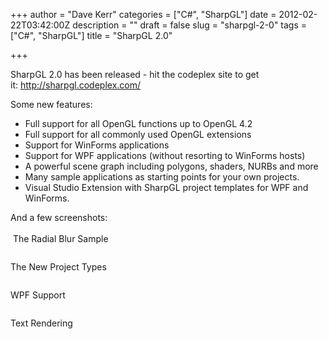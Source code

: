 +++
author = "Dave Kerr"
categories = ["C#", "SharpGL"]
date = 2012-02-22T03:42:00Z
description = ""
draft = false
slug = "sharpgl-2-0"
tags = ["C#", "SharpGL"]
title = "SharpGL 2.0"

+++


<p>SharpGL 2.0 has been released - hit the codeplex site to get it:&nbsp;<a href="http://sharpgl.codeplex.com/">http://sharpgl.codeplex.com/</a></p>
<p>Some new features:</p>
<ul>
<li>Full support for all OpenGL functions up to OpenGL 4.2</li>
<li>Full support for all commonly used OpenGL extensions</li>
<li>Support for WinForms applications</li>
<li>Support for WPF applications (without resorting to WinForms hosts)</li>
<li>A powerful scene graph including polygons, shaders, NURBs and more</li>
<li>Many sample applications as starting points for your own projects.</li>
<li>Visual Studio Extension with SharpGL project templates for WPF and WinForms.</li>
</ul>
<div>And a few screenshots:</div>
<div>&nbsp;</div>
<div>&nbsp;The Radial Blur Sample</div>
<p><img src="/wp-content/uploads/2012/imported/RadialBlurSample.png" alt="" /></p>
<p>The New Project Types</p>
<p><img src="/wp-content/uploads/2012/imported/NewWpfApplication.png" alt="" /></p>
<p>WPF Support</p>
<p><img src="/wp-content/uploads/2012/imported/TeapotSample.png" alt="" /></p>
<p>Text Rendering</p>
<p><img src="/wp-content/uploads/2012/imported/TextRenderingSample.png" alt="" /></p>

